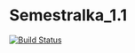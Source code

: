 # Semestralka_1.1


[![Build Status](https://travis-ci.com/maskaliunets/Semestralka_1.1.svg?branch=master)](https://travis-ci.com/maskaliunets/Semestralka_1.1)

